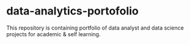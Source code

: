 # data-analytics-portofolio
This repository is containing portfolio of data analyst and data science projects for academic &amp; self learning.
